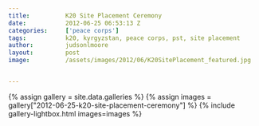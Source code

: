 ```yaml
---
title:			K20 Site Placement Ceremony
date:			2012-06-25 06:53:13 Z
categories:		['peace corps']
tags:			k20, kyrgyzstan, peace corps, pst, site placement
author:			judsonlmoore
layout:			post
image:			/assets/images/2012/06/K20SitePlacement_featured.jpg


---
```


{% assign gallery = site.data.galleries %}
{% assign images = gallery["2012-06-25-k20-site-placement-ceremony"] %}
{% include gallery-lightbox.html images=images %}
